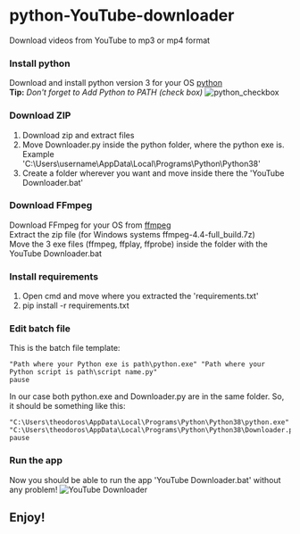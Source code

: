 # python-YouTube-downloader
 Download videos from YouTube to mp3 or mp4 format
 
### Install python
 Download and install python version 3 for your OS [python](https://www.python.org/downloads/)  
 **Tip:** *Don't forget to Add Python to PATH (check box)*
 ![python_checkbox](https://user-images.githubusercontent.com/57621362/119864319-30e4e580-bf23-11eb-8c85-87fb428b5b32.jpg)
 
### Download ZIP
 1. Download zip and extract files
 2. Move Downloader.py inside the python folder, where the python exe is.  Example 'C:\Users\username\AppData\Local\Programs\Python\Python38'
 3. Create a folder wherever you want and move inside there the 'YouTube Downloader.bat'


### Download FFmpeg
 Download FFmpeg for your OS from [ffmpeg](https://ffmpeg.org/download.html)  
 Extract the zip file (for Windows systems ffmpeg-4.4-full_build.7z)  
 Move the 3 exe files (ffmpeg, ffplay, ffprobe) inside the folder with the YouTube Downloader.bat
 
### Install requirements
 1. Open cmd and move where you extracted the 'requirements.txt'
 2. pip install -r requirements.txt


### Edit batch file
 This is the batch file template:
 ```
 "Path where your Python exe is path\python.exe" "Path where your Python script is path\script name.py"
 pause
 ```
 In our case both python.exe and Downloader.py are in the same folder.
 So, it should be something like this:
 ```
 "C:\Users\theodoros\AppData\Local\Programs\Python\Python38\python.exe" "C:\Users\theodoros\AppData\Local\Programs\Python\Python38\Downloader.py"
 pause
 ```
 
### Run the app
 Now you should be able to run the app 'YouTube Downloader.bat' without any problem!
 ![YouTube Downloader](https://user-images.githubusercontent.com/57621362/119863570-5fae8c00-bf22-11eb-91a1-c8ff11eba981.jpg)
 
## Enjoy!
